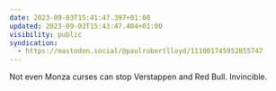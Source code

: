 ```yaml
---
date: 2023-09-03T15:41:47.397+01:00
updated: 2023-09-03T15:43:47.404+01:00
visibility: public
syndication:
  - https://mastodon.social/@paulrobertlloyd/111001745952855747
---
```


Not even Monza curses can stop Verstappen and Red Bull. Invincible.
